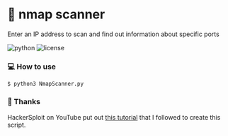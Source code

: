 # :mag_right: nmap scanner

Enter an IP address to scan and find out information about specific ports

![python](https://img.shields.io/badge/python-3.x-green.svg) ![license](https://img.shields.io/badge/License-GPLv3-brightgreen.svg)

### :computer: How to use

`$ python3 NmapScanner.py`

### :pray: Thanks

HackerSploit on YouTube put out [this tutorial](https://www.youtube.com/watch?v=1lh_SkY8cHk) that I followed to create this script.